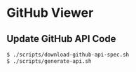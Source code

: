 # GitHub Viewer

## Update GitHub API Code

```sh
$ ./scripts/download-github-api-spec.sh
$ ./scripts/generate-api.sh
```
